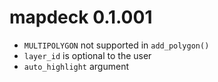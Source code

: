 # mapdeck 0.1.001

* `MULTIPOLYGON` not supported in `add_polygon()`
* `layer_id` is optional to the user
* `auto_highlight` argument
